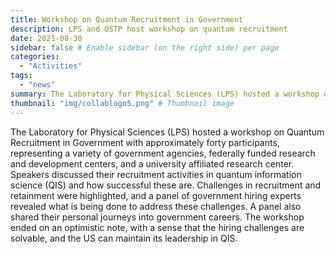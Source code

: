 ```yaml
---
title: Workshop on Quantum Recruitment in Government
description: LPS and OSTP host workshop on quantum recruitment
date: 2021-08-30
sidebar: false # Enable sidebar (on the right side) per page
categories:
  - "Activities"
tags:
  - "news"
summary: The Laboratory for Physical Sciences (LPS) hosted a workshop on Quantum Recruitment in Government with approximately forty participants, representing a variety of government agencies, federally funded research and development centers, and a university affiliated research center. 
thumbnail: "img/collablogo5.png" # Thumbnail image
---
```

The Laboratory for Physical Sciences (LPS) hosted a workshop on Quantum Recruitment in Government with approximately forty participants, representing a variety of government agencies, federally funded research and development centers, and a university affiliated research center.  Speakers discussed their recruitment activities in quantum information science (QIS) and how successful these are. Challenges in recruitment and retainment were highlighted, and a panel of government hiring experts revealed what is being done to address these challenges. A panel also shared their personal journeys into government careers. The workshop ended on an optimistic note, with a sense that the hiring challenges are solvable, and the US can maintain its leadership in QIS.